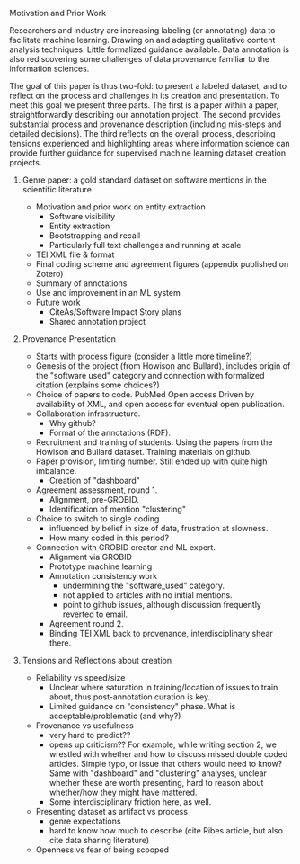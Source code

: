 Motivation and Prior Work

Researchers and industry are increasing labeling (or annotating) data to facilitate machine learning. Drawing on and adapting qualitative content analysis techniques. Little formalized guidance available. Data annotation is also rediscovering some challenges of data provenance familiar to the information sciences.

The goal of this paper is thus two-fold: to present a labeled dataset, and to reflect on the process and challenges in its creation and presentation. To meet this goal we present three parts. The first is a paper within a paper, straightforwardly describing our annotation project. The second provides substantial process and provenance description (including mis-steps and detailed decisions). The third reflects on the overall process, describing tensions experienced and highlighting areas where information science can provide further guidance for supervised machine learning dataset creation projects.

1. Genre paper: a gold standard dataset on software mentions in the scientific literature
    - Motivation and prior work on entity extraction
        - Software visibility
        - Entity extraction
        - Bootstrapping and recall
        - Particularly full text challenges and running at scale
    - TEI XML file & format
    - Final coding scheme and agreement figures (appendix published on Zotero)
    - Summary of annotations
    - Use and improvement in an ML system
    - Future work
        - CiteAs/Software Impact Story plans
        - Shared annotation project

2. Provenance Presentation
    - Starts with process figure (consider a little more timeline?)
    - Genesis of the project (from Howison and Bullard), includes origin of the "software used" category and connection with formalized citation (explains some choices?)
    - Choice of papers to code. PubMed Open access Driven by availability of XML, and open access for eventual open publication.
    - Collaboration infrastructure.
        - Why github?
        - Format of the annotations (RDF).
    - Recruitment and training of students.  Using the papers from the Howison and Bullard dataset. Training materials on github.
    - Paper provision, limiting number.  Still ended up with quite high imbalance.
        - Creation of "dashboard"
    - Agreement assessment, round 1.
        - Alignment, pre-GROBID.
        - Identification of mention "clustering"
    - Choice to switch to single coding
        - influenced by belief in size of data, frustration at slowness.
        - How many coded in this period?
    - Connection with GROBID creator and ML expert.
        - Alignment via GROBID
        - Prototype machine learning
        - Annotation consistency work
            - undermining the "software_used" category.
            - not applied to articles with no initial mentions.
            - point to github issues, although discussion frequently reverted to email.
        - Agreement round 2.
        - Binding TEI XML back to provenance, interdisciplinary shear there.

3. Tensions and Reflections about creation
    - Reliability vs speed/size
        - Unclear where saturation in training/location of issues to train about, thus post-annotation curation is key.
        - Limited guidance on "consistency" phase. What is acceptable/problematic (and why?)
    - Provenance vs usefulness
        - very hard to predict??
        - opens up criticism??  For example, while writing section 2, we wrestled with whether and how to discuss missed double coded articles. Simple typo, or issue that others would need to know?  Same with "dashboard" and "clustering" analyses, unclear whether these are worth presenting, hard to reason about whether/how they might have mattered.
        - Some interdisciplinary friction here, as well.
    - Presenting dataset as artifact vs process
        - genre expectations
        - hard to know how much to describe (cite Ribes article, but also cite data sharing literature)
    - Openness vs fear of being scooped
